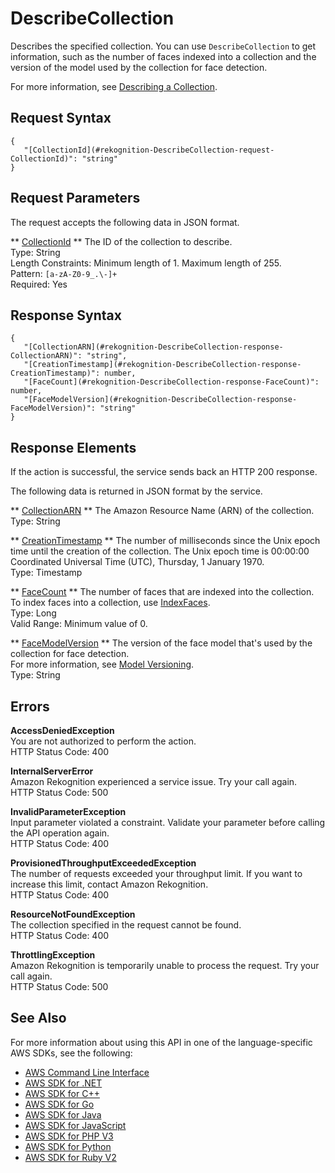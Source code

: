 # DescribeCollection<a name="API_DescribeCollection"></a>

Describes the specified collection\. You can use `DescribeCollection` to get information, such as the number of faces indexed into a collection and the version of the model used by the collection for face detection\.

For more information, see [Describing a Collection](describe-collection-procedure.md)\.

## Request Syntax<a name="API_DescribeCollection_RequestSyntax"></a>

```
{
   "[CollectionId](#rekognition-DescribeCollection-request-CollectionId)": "string"
}
```

## Request Parameters<a name="API_DescribeCollection_RequestParameters"></a>

The request accepts the following data in JSON format\.

 ** [CollectionId](#API_DescribeCollection_RequestSyntax) **   <a name="rekognition-DescribeCollection-request-CollectionId"></a>
The ID of the collection to describe\.  
Type: String  
Length Constraints: Minimum length of 1\. Maximum length of 255\.  
Pattern: `[a-zA-Z0-9_.\-]+`   
Required: Yes

## Response Syntax<a name="API_DescribeCollection_ResponseSyntax"></a>

```
{
   "[CollectionARN](#rekognition-DescribeCollection-response-CollectionARN)": "string",
   "[CreationTimestamp](#rekognition-DescribeCollection-response-CreationTimestamp)": number,
   "[FaceCount](#rekognition-DescribeCollection-response-FaceCount)": number,
   "[FaceModelVersion](#rekognition-DescribeCollection-response-FaceModelVersion)": "string"
}
```

## Response Elements<a name="API_DescribeCollection_ResponseElements"></a>

If the action is successful, the service sends back an HTTP 200 response\.

The following data is returned in JSON format by the service\.

 ** [CollectionARN](#API_DescribeCollection_ResponseSyntax) **   <a name="rekognition-DescribeCollection-response-CollectionARN"></a>
The Amazon Resource Name \(ARN\) of the collection\.  
Type: String

 ** [CreationTimestamp](#API_DescribeCollection_ResponseSyntax) **   <a name="rekognition-DescribeCollection-response-CreationTimestamp"></a>
The number of milliseconds since the Unix epoch time until the creation of the collection\. The Unix epoch time is 00:00:00 Coordinated Universal Time \(UTC\), Thursday, 1 January 1970\.  
Type: Timestamp

 ** [FaceCount](#API_DescribeCollection_ResponseSyntax) **   <a name="rekognition-DescribeCollection-response-FaceCount"></a>
The number of faces that are indexed into the collection\. To index faces into a collection, use [IndexFaces](API_IndexFaces.md)\.  
Type: Long  
Valid Range: Minimum value of 0\.

 ** [FaceModelVersion](#API_DescribeCollection_ResponseSyntax) **   <a name="rekognition-DescribeCollection-response-FaceModelVersion"></a>
The version of the face model that's used by the collection for face detection\.  
For more information, see [Model Versioning](face-detection-model.md)\.  
Type: String

## Errors<a name="API_DescribeCollection_Errors"></a>

 **AccessDeniedException**   
You are not authorized to perform the action\.  
HTTP Status Code: 400

 **InternalServerError**   
Amazon Rekognition experienced a service issue\. Try your call again\.  
HTTP Status Code: 500

 **InvalidParameterException**   
Input parameter violated a constraint\. Validate your parameter before calling the API operation again\.  
HTTP Status Code: 400

 **ProvisionedThroughputExceededException**   
The number of requests exceeded your throughput limit\. If you want to increase this limit, contact Amazon Rekognition\.  
HTTP Status Code: 400

 **ResourceNotFoundException**   
The collection specified in the request cannot be found\.  
HTTP Status Code: 400

 **ThrottlingException**   
Amazon Rekognition is temporarily unable to process the request\. Try your call again\.  
HTTP Status Code: 500

## See Also<a name="API_DescribeCollection_SeeAlso"></a>

For more information about using this API in one of the language\-specific AWS SDKs, see the following:
+  [AWS Command Line Interface](https://docs.aws.amazon.com/goto/aws-cli/rekognition-2016-06-27/DescribeCollection) 
+  [AWS SDK for \.NET](https://docs.aws.amazon.com/goto/DotNetSDKV3/rekognition-2016-06-27/DescribeCollection) 
+  [AWS SDK for C\+\+](https://docs.aws.amazon.com/goto/SdkForCpp/rekognition-2016-06-27/DescribeCollection) 
+  [AWS SDK for Go](https://docs.aws.amazon.com/goto/SdkForGoV1/rekognition-2016-06-27/DescribeCollection) 
+  [AWS SDK for Java](https://docs.aws.amazon.com/goto/SdkForJava/rekognition-2016-06-27/DescribeCollection) 
+  [AWS SDK for JavaScript](https://docs.aws.amazon.com/goto/AWSJavaScriptSDK/rekognition-2016-06-27/DescribeCollection) 
+  [AWS SDK for PHP V3](https://docs.aws.amazon.com/goto/SdkForPHPV3/rekognition-2016-06-27/DescribeCollection) 
+  [AWS SDK for Python](https://docs.aws.amazon.com/goto/boto3/rekognition-2016-06-27/DescribeCollection) 
+  [AWS SDK for Ruby V2](https://docs.aws.amazon.com/goto/SdkForRubyV2/rekognition-2016-06-27/DescribeCollection) 